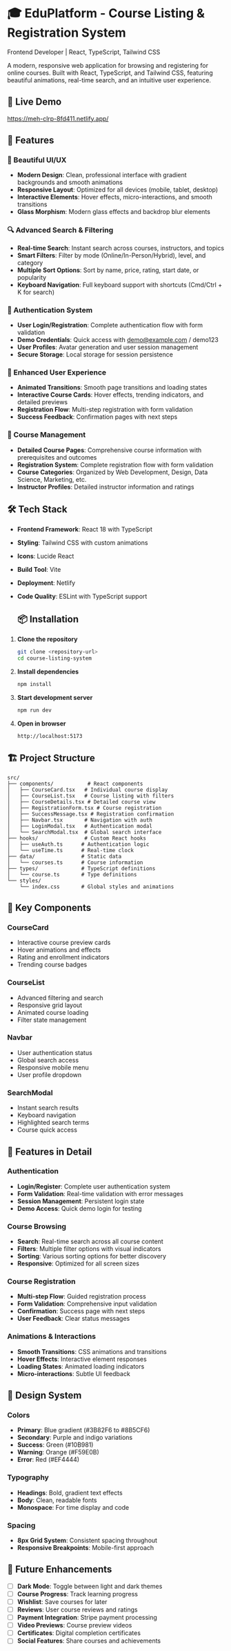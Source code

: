 # 🎓 EduPlatform - Course Listing & Registration System
Frontend Developer | React, TypeScript, Tailwind CSS 

A modern, responsive web application for browsing and registering for online courses. Built with React, TypeScript, and Tailwind CSS, featuring beautiful animations, real-time search, and an intuitive user experience.

## 🚀 Live Demo
https://meh-clrp-8fd411.netlify.app/

## 🌟 Features

### 🎨 Beautiful UI/UX
- **Modern Design**: Clean, professional interface with gradient backgrounds and smooth animations
- **Responsive Layout**: Optimized for all devices (mobile, tablet, desktop)
- **Interactive Elements**: Hover effects, micro-interactions, and smooth transitions
- **Glass Morphism**: Modern glass effects and backdrop blur elements

### 🔍 Advanced Search & Filtering
- **Real-time Search**: Instant search across courses, instructors, and topics
- **Smart Filters**: Filter by mode (Online/In-Person/Hybrid), level, and category
- **Multiple Sort Options**: Sort by name, price, rating, start date, or popularity
- **Keyboard Navigation**: Full keyboard support with shortcuts (Cmd/Ctrl + K for search)

### 🔐 Authentication System
- **User Login/Registration**: Complete authentication flow with form validation
- **Demo Credentials**: Quick access with demo@example.com / demo123
- **User Profiles**: Avatar generation and user session management
- **Secure Storage**: Local storage for session persistence

### 📱 Enhanced User Experience
- **Animated Transitions**: Smooth page transitions and loading states
- **Interactive Course Cards**: Hover effects, trending indicators, and detailed previews
- **Registration Flow**: Multi-step registration with form validation
- **Success Feedback**: Confirmation pages with next steps

### 🎯 Course Management
- **Detailed Course Pages**: Comprehensive course information with prerequisites and outcomes
- **Registration System**: Complete registration flow with form validation
- **Course Categories**: Organized by Web Development, Design, Data Science, Marketing, etc.
- **Instructor Profiles**: Detailed instructor information and ratings

## 🛠️ Tech Stack

- **Frontend Framework**: React 18 with TypeScript
- **Styling**: Tailwind CSS with custom animations
- **Icons**: Lucide React
- **Build Tool**: Vite
- **Deployment**: Netlify
- **Code Quality**: ESLint with TypeScript support

  ## 📦 Installation

1. **Clone the repository**
   ```bash
   git clone <repository-url>
   cd course-listing-system
   ```

2. **Install dependencies**
   ```bash
   npm install
   ```

3. **Start development server**
   ```bash
   npm run dev
   ```

4. **Open in browser**
   ```
   http://localhost:5173
   ```


## 🏗️ Project Structure

```
src/
├── components/           # React components
│   ├── CourseCard.tsx   # Individual course display
│   ├── CourseList.tsx   # Course listing with filters
│   ├── CourseDetails.tsx # Detailed course view
│   ├── RegistrationForm.tsx # Course registration
│   ├── SuccessMessage.tsx # Registration confirmation
│   ├── Navbar.tsx       # Navigation with auth
│   ├── LoginModal.tsx   # Authentication modal
│   └── SearchModal.tsx  # Global search interface
├── hooks/               # Custom React hooks
│   ├── useAuth.ts      # Authentication logic
│   └── useTime.ts      # Real-time clock
├── data/               # Static data
│   └── courses.ts      # Course information
├── types/              # TypeScript definitions
│   └── course.ts       # Type definitions
└── styles/
    └── index.css       # Global styles and animations
```

## 🎨 Key Components

### CourseCard
- Interactive course preview cards
- Hover animations and effects
- Rating and enrollment indicators
- Trending course badges

### CourseList
- Advanced filtering and search
- Responsive grid layout
- Animated course loading
- Filter state management

### Navbar
- User authentication status
- Global search access
- Responsive mobile menu
- User profile dropdown

### SearchModal
- Instant search results
- Keyboard navigation
- Highlighted search terms
- Course quick access

## 🎯 Features in Detail

### Authentication
- **Login/Register**: Complete user authentication system
- **Form Validation**: Real-time validation with error messages
- **Session Management**: Persistent login state
- **Demo Access**: Quick demo login for testing

### Course Browsing
- **Search**: Real-time search across all course content
- **Filters**: Multiple filter options with visual indicators
- **Sorting**: Various sorting options for better discovery
- **Responsive**: Optimized for all screen sizes

### Course Registration
- **Multi-step Flow**: Guided registration process
- **Form Validation**: Comprehensive input validation
- **Confirmation**: Success page with next steps
- **User Feedback**: Clear status messages

### Animations & Interactions
- **Smooth Transitions**: CSS animations and transitions
- **Hover Effects**: Interactive element responses
- **Loading States**: Animated loading indicators
- **Micro-interactions**: Subtle UI feedback

## 🎨 Design System

### Colors
- **Primary**: Blue gradient (#3B82F6 to #8B5CF6)
- **Secondary**: Purple and indigo variations
- **Success**: Green (#10B981)
- **Warning**: Orange (#F59E0B)
- **Error**: Red (#EF4444)

### Typography
- **Headings**: Bold, gradient text effects
- **Body**: Clean, readable fonts
- **Monospace**: For time display and code

### Spacing
- **8px Grid System**: Consistent spacing throughout
- **Responsive Breakpoints**: Mobile-first approach

## 🔮 Future Enhancements

- [ ] **Dark Mode**: Toggle between light and dark themes
- [ ] **Course Progress**: Track learning progress
- [ ] **Wishlist**: Save courses for later
- [ ] **Reviews**: User course reviews and ratings
- [ ] **Payment Integration**: Stripe payment processing
- [ ] **Video Previews**: Course preview videos
- [ ] **Certificates**: Digital completion certificates
- [ ] **Social Features**: Share courses and achievements
